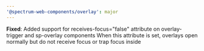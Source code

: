 ```yaml
---
'@spectrum-web-components/overlay': major
---
```


**Fixed**: Added support for receives-focus="false" attribute on overlay-trigger and sp-overlay components
When this attribute is set, overlays open normally but do not receive focus or trap focus inside
